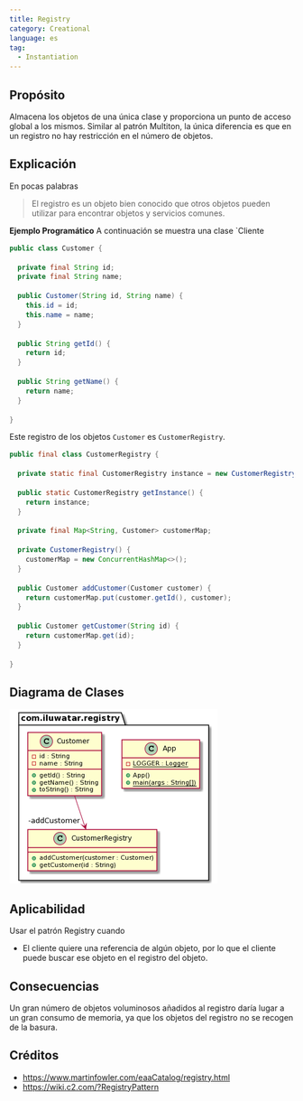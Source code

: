```yaml
---
title: Registry
category: Creational
language: es
tag:
  - Instantiation
---
```


## Propósito

Almacena los objetos de una única clase y proporciona un punto de acceso global a los mismos.
Similar al patrón Multiton, la única diferencia es que en un registro no hay restricción en el número de objetos.

## Explicación

En pocas palabras

> El registro es un objeto bien conocido que otros objetos pueden utilizar para encontrar objetos y servicios comunes.

**Ejemplo Programático**
A continuación se muestra una clase `Cliente

```java
public class Customer {

  private final String id;
  private final String name;

  public Customer(String id, String name) {
    this.id = id;
    this.name = name;
  }

  public String getId() {
    return id;
  }

  public String getName() {
    return name;
  }

}
```

Este registro de los objetos `Customer` es `CustomerRegistry`.

```java
public final class CustomerRegistry {

  private static final CustomerRegistry instance = new CustomerRegistry();

  public static CustomerRegistry getInstance() {
    return instance;
  }

  private final Map<String, Customer> customerMap;

  private CustomerRegistry() {
    customerMap = new ConcurrentHashMap<>();
  }

  public Customer addCustomer(Customer customer) {
    return customerMap.put(customer.getId(), customer);
  }

  public Customer getCustomer(String id) {
    return customerMap.get(id);
  }

}
```

## Diagrama de Clases

![Registry](./etc/registry.png)

## Aplicabilidad

Usar el patrón Registry cuando

* El cliente quiere una referencia de algún objeto, por lo que el cliente puede buscar ese objeto en el registro del
  objeto.

## Consecuencias

Un gran número de objetos voluminosos añadidos al registro daría lugar a un gran consumo de memoria, ya que los objetos
del registro no se recogen de la basura.

## Créditos

* https://www.martinfowler.com/eaaCatalog/registry.html
* https://wiki.c2.com/?RegistryPattern
